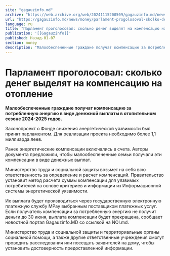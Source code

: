 ```yaml
---
site: "gagauzinfo.md"
archive: "https://web.archive.org/web/20241115200509/gagauzinfo.md/news/money/parlament-progolosoval-skolko-deneg-videlyat-na-kompensatsiyu-na-otoplenie"
url: "https://gagauzinfo.md/news/money/parlament-progolosoval-skolko-deneg-videlyat-na-kompensatsiyu-na-otoplenie"
language: ru
title: "Парламент проголосовал: сколько денег выделят на компенсацию на отопление"
publication: '[[Gagauzinfo]]'
published: Назад-01-07
section: money
description: "Малообеспеченные граждане получат компенсацию за потребленную энергию в виде денежной выплаты в отопительном сезоне 2024-2025 годов."
---
```


# Парламент проголосовал: сколько денег выделят на компенсацию на отопление

**Малообеспеченные граждане получат компенсацию за потребленную энергию в виде денежной выплаты в отопительном сезоне 2024-2025 годов.**

Законопроект о Фонде снижения энергетической уязвимости был принят парламентом. Для реализации проекта необходимо более 1,1 миллиарда леев.

Ранее энергетические компенсации включались в счета. Авторы документа предложили, чтобы малообеспеченные семьи получали эти компенсации в виде денежных выплат.

Министерство труда и социальной защиты возьмет на себя всю ответственность за определение и расчет компенсаций. Правительство установит метод расчета суммы компенсации для уязвимых потребителей на основе критериев и информации из Информационной системы энергетической уязвимости.

Их выплата будет производиться через государственную электронную платежную службу MPay выбранным поставщиком платежных услуг. Если получатель компенсации за потребленную энергию не получит деньги до 30 июня, выплата компенсации будет прекращена, сообщает новостной портал Gagauzinfo.MD со ссылкой на NOI.md.

Министерство труда и социальной защиты и территориальные органы социальной помощи, а также другие ответственные учреждения смогут проводить расследования или посещать заявителей на дому, чтобы установить достоверность предоставленной информации.